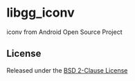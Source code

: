 # libgg_iconv

iconv from Android Open Source Project

## License

Released under the [BSD 2-Clause License](LICENSE)


